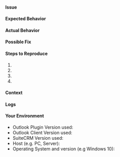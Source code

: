 <!--- Provide a general summary of the issue in the **Title** above -->
<!--- Before you open an issue, please check if a similar issue already exists or has been closed before. --->

#### Issue
<!--- Provide a more detailed introduction to the issue itself, and why you consider it to be a bug -->

#### Expected Behavior
<!--- Tell us what should happen -->

#### Actual Behavior
<!--- Tell us what happens instead -->

#### Possible Fix
<!--- Not obligatory, but suggest a fix or reason for the bug -->

#### Steps to Reproduce
<!--- Provide a link to a live example, or an unambiguous set of steps to -->
<!--- reproduce this bug include code to reproduce, if relevant -->
1.
2.
3.
4.

#### Context
<!--- How has this bug affected you? What were you trying to accomplish? -->
<!--- If you feel this should be a low/medium/high priority then please state so -->

#### Logs
<!--- Is there any more information that the plugin logs may provide -->

#### Your Environment
<!--- Include as many relevant details about the environment you experienced the bug in -->

* Outlook Plugin Version used:
* Outlook Client Version used:
* SuiteCRM Version used:
* Host (e.g. PC, Server):
* Operating System and version (e.g Windows 10):
